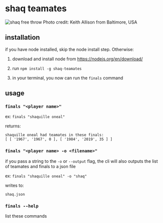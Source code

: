 # shaq teamates

![shaq free throw](https://upload.wikimedia.org/wikipedia/commons/thumb/e/e2/Shaq_free_throw.jpg/256px-Shaq_free_throw.jpg)
Photo credit: Keith Allison from Baltimore, USA

## installation

if you have node installed, skip the node install step. Otherwise:

1. download and install node from https://nodejs.org/en/download/

2. run `npm install -g shaq-teamates`

3. in your terminal, you now can run the `finals` command

## usage

### `finals "<player name>"`

ex:
`finals "shaquille oneal"`

returns:

```
shaquille oneal had teamates in these finals:
[ [ '1967', '1967', 0 ], [ '1984', '2019', 35 ] ]
```

### `finals "<player name> -o <filename>"`

if you pass a string to the `-o` or `--output` flag, the cli will also outputs the list of teamates and finals to a json file

ex:
`finals "shaquille oneal" -o "shaq"`

writes to:

`shaq.json`

### `finals --help`

list these commands
